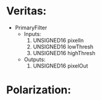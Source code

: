 
# Veritas:

* PrimaryFilter
  - Inputs:
    1. UNSIGNED16 pixelIn
    2. UNSIGNED16 lowThresh
    3. UNSIGNED16 highThresh
  - Outputs:
    1. UNSIGNED16 pixelOut

# Polarization:

